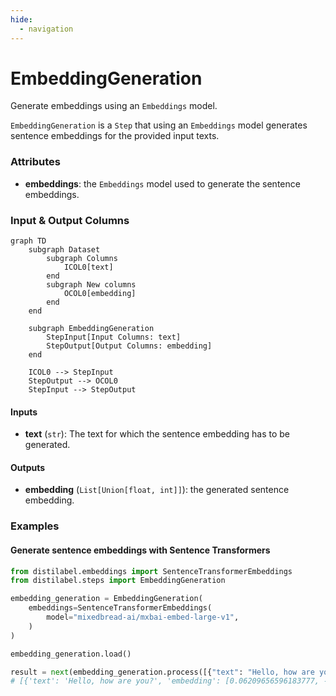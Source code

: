 ```yaml
---
hide:
  - navigation
---
```

# EmbeddingGeneration

Generate embeddings using an `Embeddings` model.



`EmbeddingGeneration` is a `Step` that using an `Embeddings` model generates sentence
    embeddings for the provided input texts.





### Attributes

- **embeddings**: the `Embeddings` model used to generate the sentence embeddings.





### Input & Output Columns

``` mermaid
graph TD
	subgraph Dataset
		subgraph Columns
			ICOL0[text]
		end
		subgraph New columns
			OCOL0[embedding]
		end
	end

	subgraph EmbeddingGeneration
		StepInput[Input Columns: text]
		StepOutput[Output Columns: embedding]
	end

	ICOL0 --> StepInput
	StepOutput --> OCOL0
	StepInput --> StepOutput

```


#### Inputs


- **text** (`str`): The text for which the sentence embedding has to be generated.




#### Outputs


- **embedding** (`List[Union[float, int]]`): the generated sentence embedding.





### Examples


#### Generate sentence embeddings with Sentence Transformers
```python
from distilabel.embeddings import SentenceTransformerEmbeddings
from distilabel.steps import EmbeddingGeneration

embedding_generation = EmbeddingGeneration(
    embeddings=SentenceTransformerEmbeddings(
        model="mixedbread-ai/mxbai-embed-large-v1",
    )
)

embedding_generation.load()

result = next(embedding_generation.process([{"text": "Hello, how are you?"}]))
# [{'text': 'Hello, how are you?', 'embedding': [0.06209656596183777, -0.015797119587659836, ...]}]
```





